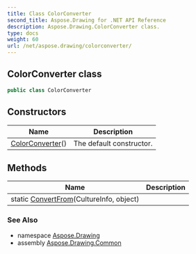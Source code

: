 ```yaml
---
title: Class ColorConverter
second_title: Aspose.Drawing for .NET API Reference
description: Aspose.Drawing.ColorConverter class. 
type: docs
weight: 60
url: /net/aspose.drawing/colorconverter/
---
```

## ColorConverter class

```csharp
public class ColorConverter
```

## Constructors

| Name | Description |
| --- | --- |
| [ColorConverter](colorconverter/)() | The default constructor. |

## Methods

| Name | Description |
| --- | --- |
| static [ConvertFrom](../../aspose.drawing/colorconverter/convertfrom/)(CultureInfo, object) |  |

### See Also

* namespace [Aspose.Drawing](../../aspose.drawing/)
* assembly [Aspose.Drawing.Common](../../)


